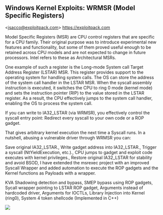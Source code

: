 ## Windows Kernel Exploits: WRMSR (Model Specific Registers)
<<jsacco@exploitpack.com>> https://exploitpack.com

Model Specific Registers (MSR) are CPU control registers that are specific for a CPU family. Their original purpose was to introduce experimental new features and functionality, but some of them proved useful enough to be retained across CPU models and are not expected to change in future processors. Intel refers to these as Architectural MSRs.

One example of such a register is the Long-mode System call Target Address Register (LSTAR) MSR. This register provides support to the operating system for handling system calls. The OS can store the address of the system call handler in the LSTAR MSR. When the syscall assembly instruction is executed, it switches the CPU to ring 0 mode (kernel mode) and sets the instruction pointer (RIP) to the value stored in the LSTAR register. As a result, the CPU effectively jumps to the system call handler, enabling the OS to process the system call.

If you can write to IA32_LSTAR (via WRMSR), you effectively control the syscall entry point: Redirect every syscall to your own code or a ROP gadget.

That gives arbitrary kernel execution the next time a Syscall runs. In a nutshell, abusing a vulnerable driver through WRMSR you can: 

Save original IA32_LSTAR.,
Write gadget address into IA32_LSTAR.,
Trigger a syscall (NtYieldExecution, etc.).,
CPU jumps to gadget and exploit code executes with kernel privileges.,
Restore original IA32_LSTAR for stability and avoid BSOD,
I have extended the msrexec project with an improved Syscall Wrapper and added automation to execute the ROP gadgets and the Kernel functions as Payloads with a wrapper.

KVA Shadowing detection and bypass,
SMEP bypass using ROP gadgets,
Sycall wrapper pointing to LSTAR ROP gadget,
Arguments instead of hardcoded driver,
Arguments for IOCTLs,
Library Injection into Kernel (ring0),
System 4 token shellcode (Implemented in C++)

<img src="https://i.ibb.co/Mxb3xMWT/Screenshot-from-2025-09-29-20-49-57.png">
